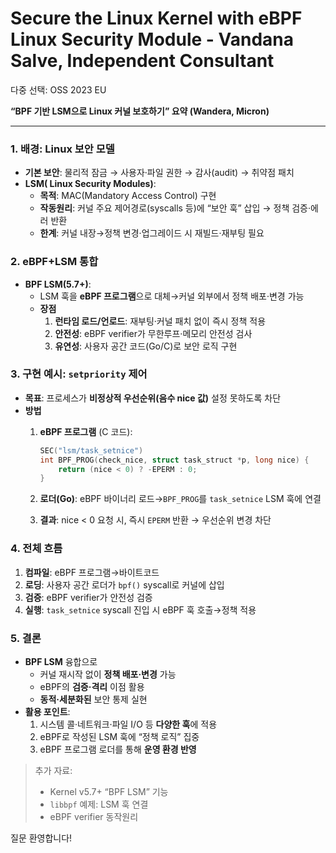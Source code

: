 # Secure the Linux Kernel with eBPF Linux Security Module - Vandana Salve, Independent Consultant

다중 선택: OSS 2023 EU

**“BPF 기반 LSM으로 Linux 커널 보호하기” 요약 (Wandera, Micron)**

---

### 1. 배경: Linux 보안 모델

- **기본 보안**: 물리적 잠금 → 사용자·파일 권한 → 감사(audit) → 취약점 패치
- **LSM( Linux Security Modules)**:
    - **목적**: MAC(Mandatory Access Control) 구현
    - **작동원리**: 커널 주요 제어경로(syscalls 등)에 “보안 훅” 삽입 → 정책 검증·에러 반환
    - **한계**: 커널 내장→정책 변경·업그레이드 시 재빌드·재부팅 필요

### 2. eBPF+LSM 통합

- **BPF LSM(5.7+)**:
    - LSM 훅을 **eBPF 프로그램**으로 대체→커널 외부에서 정책 배포·변경 가능
    - **장점**
        1. **런타임 로드/언로드**: 재부팅·커널 패치 없이 즉시 정책 적용
        2. **안전성**: eBPF verifier가 무한루프·메모리 안전성 검사
        3. **유연성**: 사용자 공간 코드(Go/C)로 보안 로직 구현

### 3. 구현 예시: `setpriority` 제어

- **목표**: 프로세스가 **비정상적 우선순위(음수 nice 값)** 설정 못하도록 차단
- **방법**
    1. **eBPF 프로그램** (C 코드):
        
        ```c
        SEC("lsm/task_setnice")
        int BPF_PROG(check_nice, struct task_struct *p, long nice) {
            return (nice < 0) ? -EPERM : 0;
        }
        
        ```
        
    2. **로더(Go)**: eBPF 바이너리 로드→`BPF_PROG`를 `task_setnice` LSM 훅에 연결
    3. **결과**: nice < 0 요청 시, 즉시 `EPERM` 반환 → 우선순위 변경 차단

### 4. 전체 흐름

1. **컴파일**: eBPF 프로그램→바이트코드
2. **로딩**: 사용자 공간 로더가 `bpf()` syscall로 커널에 삽입
3. **검증**: eBPF verifier가 안전성 검증
4. **실행**: `task_setnice` syscall 진입 시 eBPF 훅 호출→정책 적용

### 5. 결론

- **BPF LSM** 융합으로
    - 커널 재시작 없이 **정책 배포·변경** 가능
    - eBPF의 **검증·격리** 이점 활용
    - **동적·세분화된** 보안 통제 실현
- **활용 포인트**:
    1. 시스템 콜·네트워크·파일 I/O 등 **다양한 훅**에 적용
    2. eBPF로 작성된 LSM 훅에 “정책 로직” 집중
    3. eBPF 프로그램 로더를 통해 **운영 환경 반영**

> 추가 자료:
> 
> - Kernel v5.7+ “BPF LSM” 기능
> - `libbpf` 예제: LSM 훅 연결
> - eBPF verifier 동작원리

질문 환영합니다!